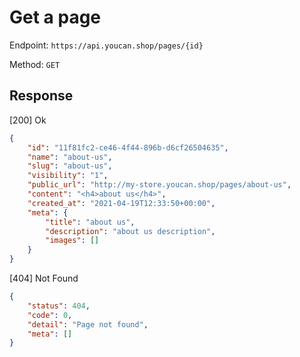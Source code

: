 # Get a page

Endpoint: `https://api.youcan.shop/pages/{id}`

Method: `GET`

## Response

[200] Ok

```json
{
    "id": "11f81fc2-ce46-4f44-896b-d6cf26504635",
    "name": "about-us",
    "slug": "about-us",
    "visibility": "1",
    "public_url": "http://my-store.youcan.shop/pages/about-us",
    "content": "<h4>about us</h4>",
    "created_at": "2021-04-19T12:33:50+00:00",
    "meta": {
        "title": "about us",
        "description": "about us description",
        "images": []
    }
}
```

[404] Not Found

```json
{
    "status": 404,
    "code": 0,
    "detail": "Page not found",
    "meta": []
}
```

